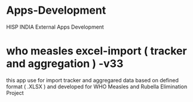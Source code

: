 # Apps-Development
HISP INDIA External Apps Development


 # who measles excel-import ( tracker and aggregation ) -v33
 
 this app use for import tracker and aggregared data based on defined format ( .XLSX ) and developed for WHO Measles and Rubella Elimination Project

 

